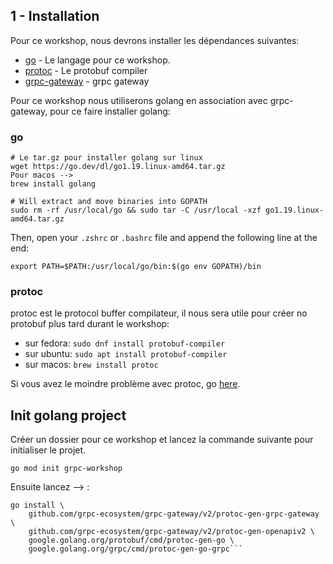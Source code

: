 ## 1 - Installation

Pour ce workshop, nous devrons installer les dépendances suivantes:

- [go](https://go.dev/) - Le langage pour ce workshop.
- [protoc](https://developers.google.com/protocol-buffers) - Le protobuf compiler
- [grpc-gateway](https://github.com/grpc-ecosystem/grpc-gateway) - grpc gateway

Pour ce workshop nous utiliserons golang en association avec grpc-gateway, pour ce faire installer golang:

### **go**
```shell
# Le tar.gz pour installer golang sur linux
wget https://go.dev/dl/go1.19.linux-amd64.tar.gz
Pour macos -->
brew install golang

# Will extract and move binaries into GOPATH
sudo rm -rf /usr/local/go && sudo tar -C /usr/local -xzf go1.19.linux-amd64.tar.gz
```

Then, open your `.zshrc` or `.bashrc` file and append the following line at the end:
```shell
export PATH=$PATH:/usr/local/go/bin:$(go env GOPATH)/bin
```

### **protoc**

protoc est le protocol buffer compilateur, il nous sera utile pour créer no protobuf plus tard durant le workshop:
- sur fedora: `sudo dnf install protobuf-compiler`
- sur ubuntu: `sudo apt install protobuf-compiler`
- sur macos: `brew install protoc`

Si vous avez le moindre problème avec protoc, go [here](https://grpc.io/docs/protoc-installation/).

## Init golang project

Créer un dossier pour ce workshop et lancez la commande suivante pour initialiser le projet.
```shell
go mod init grpc-workshop
```

Ensuite lancez --> :
```shell
go install \
    github.com/grpc-ecosystem/grpc-gateway/v2/protoc-gen-grpc-gateway \
    github.com/grpc-ecosystem/grpc-gateway/v2/protoc-gen-openapiv2 \
    google.golang.org/protobuf/cmd/protoc-gen-go \
    google.golang.org/grpc/cmd/protoc-gen-go-grpc```
